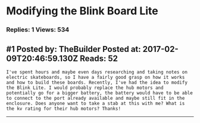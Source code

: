 # Modifying the Blink Board Lite

### Replies: 1 Views: 534

## \#1 Posted by: TheBuilder Posted at: 2017-02-09T20:46:59.130Z Reads: 52

```
I've spent hours and maybe even days researching and taking notes on electric skateboards, so I have a fairly good grasp on how it works and how to build these boards. Recently, I've had the idea to modify the Blink Lite. I would probably replace the hub motors and potentially go for a bigger battery, the battery would have to be able to connect to the port already available and maybe still fit in the enclosure. Does anyone want to take a stab at this with me? What is the kv rating for their hub motors? Thanks!
```

---
